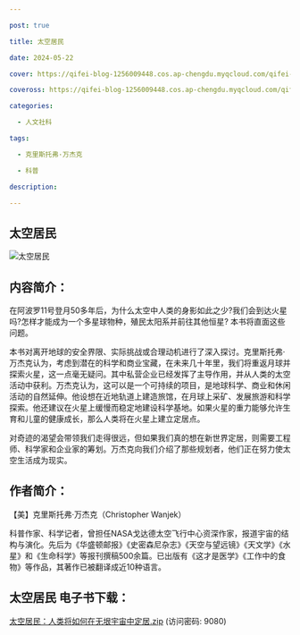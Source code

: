 ```yaml
---

post: true

title: 太空居民

date: 2024-05-22

cover: https://qifei-blog-1256009448.cos.ap-chengdu.myqcloud.com/qifei-blog/6638a2c50ea9cb1403834229.jpg

coveross: https://qifei-blog-1256009448.cos.ap-chengdu.myqcloud.com/qifei-blog/6638a2c50ea9cb1403834229.jpg

categories:

  - 人文社科

tags:

  - 克里斯托弗·万杰克 

  - 科普

description: 

---
```




## 太空居民 

![太空居民 ](https://qifei-blog-1256009448.cos.ap-chengdu.myqcloud.com/qifei-blog/6638a2c50ea9cb1403834229.jpg)

## 内容简介：

在阿波罗11号登月50多年后，为什么太空中人类的身影如此之少?我们会到达火星吗?怎样才能成为一个多星球物种，殖民太阳系并前往其他恒星? 本书将直面这些问题。

本书对离开地球的安全界限、实际挑战或合理动机进行了深入探讨。克里斯托弗·万杰克认为，考虑到潜在的科学和商业宝藏，在未来几十年里，我们将重返月球并探索火星，这一点毫无疑问。其中私营企业已经发挥了主导作用，并从人类的太空活动中获利。万杰克认为，这可以是一个可持续的项目，是地球科学、商业和休闲活动的自然延伸。他设想在近地轨道上建造旅馆，在月球上采矿、发展旅游和科学探索。他还建议在火星上缓慢而稳定地建设科学基地。如果火星的重力能够允许生育和儿童的健康成长，那么人类将在火星上建立定居点。

对奇迹的渴望会带领我们走得很远，但如果我们真的想在新世界定居，则需要工程师、科学家和企业家的筹划。万杰克向我们介绍了那些规划者，他们正在努力使太空生活成为现实。

## 作者简介：

【美】克里斯托弗·万杰克（Christopher Wanjek）

科普作家、科学记者，曾担任NASA戈达德太空飞行中心资深作家，报道宇宙的结构与演化。先后为《华盛顿邮报》《史密森尼杂志》《天空与望远镜》《天文学》《水星》和《生命科学》等报刊撰稿500余篇。已出版有《这才是医学》《工作中的食物》等作品，其著作已被翻译成近10种语言。

## 太空居民 电子书下载：

<a href="https://url54.ctfile.com/f/18000254-1242260617-df6bd8?p=9080" target="_blank" rel="noopener">太空居民：人类将如何在无垠宇宙中定居.zip</a> (访问密码: 9080)



                    